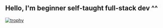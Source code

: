 ## Hello, I'm beginner self-taught full-stack dev ^^

[![trophy](https://github-profile-trophy.vercel.app/?username=mxstoto6&theme=onedark)](https://github.com/ryo-ma/github-profile-trophy)
